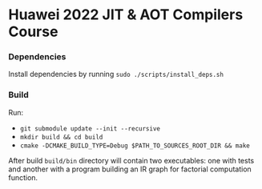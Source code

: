 # Huawei 2022 JIT & AOT Compilers Course

### Dependencies

Install dependencies by running `sudo ./scripts/install_deps.sh`

### Build

Run:
- `git submodule update --init --recursive`
- `mkdir build && cd build`
- `cmake -DCMAKE_BUILD_TYPE=Debug $PATH_TO_SOURCES_ROOT_DIR && make`

After build `build/bin` directory will contain two executables: one with tests and another with a program building an IR graph for factorial computation function.
